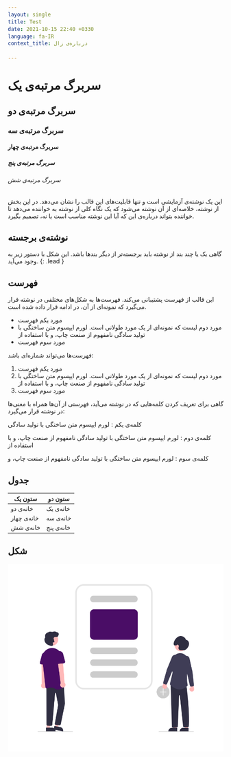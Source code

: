 ```yaml
---
layout: single
title: Test
date: 2021-10-15 22:40 +0330
language: fa-IR
context_title: درباره‌ی زال

---
```

# سربرگ مرتبه‌ی یک
## سربرگ مرتبه‌ی دو
### سربرگ مرتبه‌ی سه
#### سربرگ مرتبه‌ی چهار
##### سربرگ مرتبه‌ی پنج
###### سربرگ مرتبه‌ی شش

این یک نوشته‌ی آزمایشی است و تنها قابلیت‌های این قالب را نشان می‌دهد. در این بخش از نوشته، خلاصه‌ای از آن نوشته می‌شود که یک نگاه کلی از نوشته به خواننده می‌دهد تا خواننده بتواند درباره‌ی این که آیا این نوشته مناسب است یا نه، تصمیم بگیرد.

## نوشته‌ی برجسته

گاهی یک یا چند بند از نوشته باید برجسته‌تر از دیگر بندها باشد. این شکل با دستور زیر به وجود می‌آید.
{: .lead }

## فهرست

این قالب از فهرست پشتیبانی می‌کند. فهرست‌ها به شکل‌های مختلفی در نوشته قرار می‌گیرد که نمونه‌ای از آن، در ادامه قرار داده شده است.
- مورد یکم فهرست
- مورد دوم لیست که نمونه‌ای از یک مورد طولانی است. لورم ایپسوم متن ساختگی با تولید سادگی نامفهوم از صنعت چاپ، و با استفاده از 
- مورد سوم فهرست

فهرست‌ها می‌تواند شماره‌ای باشد:
1. مورد یکم فهرست
2. مورد دوم لیست که نمونه‌ای از یک مورد طولانی است. لورم ایپسوم متن ساختگی با تولید سادگی نامفهوم از صنعت چاپ، و با استفاده از 
3. مورد سوم فهرست

گاهی برای تعریف کردن کلمه‌هایی که در نوشته می‌آید، فهرستی از آن‌ها همراه با معنی‌ها در نوشته قرار می‌گیرد:

کلمه‌ی یکم
: لورم ایپسوم متن ساختگی با تولید سادگی 

کلمه‌ی دوم
: لورم ایپسوم متن ساختگی با تولید سادگی نامفهوم از صنعت چاپ، و با استفاده از 

کلمه‌ی سوم
: لورم ایپسوم متن ساختگی با تولید سادگی نامفهوم از صنعت چاپ، و 

## جدول

| ستون یک | ستون دو |
|-----------|-----------|
| خانه‌ی دو | خانه‌ی یک |
| خانه‌ی چهار | خانه‌ی سه |
| خانه‌ی شش | خانه‌ی پنج |

## شکل
![My helpful screenshot](/assets/img/sample-image.png)